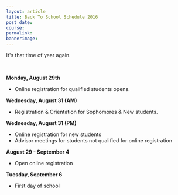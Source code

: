 ```yaml
---
layout: article
title: Back To School Schedule 2016
post_date:
course:
permalink:
bannerimage:
---
```



It's that time of year again.

&nbsp;

**Monday, August 29th**

* Online registration for qualified students opens.


**Wednesday, August 31 (AM)**

* Registration & Orientation for Sophomores & New students.


**Wednesday, August 31 (PM)**

* Online registration for new students
* Advisor meetings for students not qualified for online registration


**August 29 - September 4**

* Open online registration


**Tuesday, September 6**

* First day of school